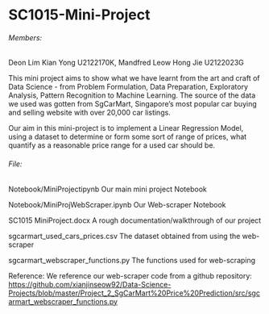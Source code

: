 # SC1015-Mini-Project

###### Members: 
Deon Lim Kian Yong U2122170K,
Mandfred Leow Hong Jie U2122023G

This mini project aims to show what we have learnt from the art and craft of Data Science - from Problem Formulation, Data Preparation, Exploratory Analysis,
Pattern Recognition to Machine Learning. The source of the data we used was gotten from SgCarMart, Singapore’s most popular car buying and selling website with over 
20,000 car listings. 

Our aim in this mini-project is to implement a Linear Regression Model, using a dataset to determine or form some sort of range of prices, what quantify as a 
reasonable price range for a used car should be.

###### File:
Notebook/MiniProjectipynb
Our main mini project Notebook

Notebook/MiniProjWebScraper.ipynb
Our Web-scraper Notebook

SC1015 MiniProject.docx
A rough documentation/walkthrough of our project

sgcarmart_used_cars_prices.csv
The dataset obtained from using the web-scraper

sgcarmart_webscraper_functions.py
The functions used for web-scraping


Reference: 
We reference our web-scraper code from a github repository: 
https://github.com/xianjinseow92/Data-Science-Projects/blob/master/Project_2_SgCarMart%20Price%20Prediction/src/sgcarmart_webscraper_functions.py
